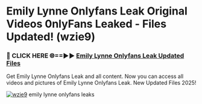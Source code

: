 # Emily Lynne Onlyfans Leak Original Videos 0nlyFans Leaked - Files Updated! (wzie9)

<h3>🔴 CLICK HERE 🌐==►► <a href="https://tinyurl.com/2jnfzry5" rel="nofollow">Emily Lynne Onlyfans Leak Updated Files</a></h3>

Get Emily Lynne Onlyfans Leak and all content. Now you can access all videos and pictures of Emily Lynne Onlyfans Leak. New Updated Files 2025!

[![wzie9](https://i.imgur.com/GyGTBgg.gif)](https://tinyurl.com/2jnfzry5)
emily lynne onlyfans leaks